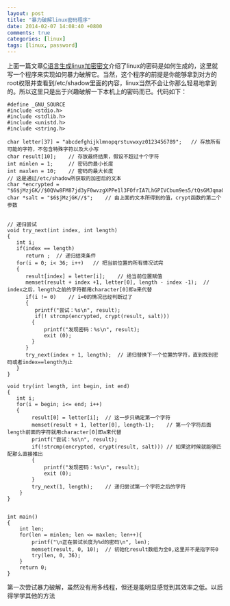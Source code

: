 ```yaml
---
layout: post
title: "暴力破解linux密码程序"
date: 2014-02-07 14:08:40 +0800
comments: true
categories: [linux]
tags: [linux, password]
---
```

上面一篇文章[C语言生成linux加密密文](http://haofly.net/blog/2014/02/07/crypt/)介绍了linux的密码是如何生成的，这里就写一个程序来实现如何暴力破解它。当然，这个程序的前提是你能够拿到对方的root权限并查看到/etc/shadow里面的内容，linux当然不会让你那么轻易地拿到的。所以这里只是出于兴趣破解一下本机上的密码而已。代码如下：
<!--more-->
    #define _GNU_SOURCE
    #include <stdio.h>
    #include <stdlib.h>
    #include <unistd.h>
    #include <string.h>

    char letter[37] = "abcdefghijklmnopqrstuvwxyz0123456789";	// 存放所有可能的字符，不包含特殊字符以及大小写
    char result[10];	// 存放最终结果，假设不超过十个字符
    int minlen = 1;		// 密码的最小长度
    int maxlen = 10;	// 密码的最大长度
    // 这是通过/etc/shadow所获取的加密后的文本
    char *encrypted = "$6$jMzjGK//$0QVw8FM87jd3yF0wvzgXPPe1l3FOfrIA7LhGPIVCbum9es5/tQsGMJqmaQ78IY.Hv4h6UWnvTs4cLntrPMSfM/";
    char *salt = "$6$jMzjGK//$";	// 由上面的文本所得到的值，crypt函数的第二个参数


    // 递归尝试
    void try_next(int index, int length)
    {
	   int i;
	   if(index == length)
		  return ;	// 递归结束条件
	   for(i = 0; i< 36; i++)	// 把当前位置的所有情况试完
	   {
		  result[index] = letter[i];	// 给当前位置赋值
		  memset(result + index +1, letter[0], length - index -1);	// index之后，length之前的字符都用character[0]即a来代替
		  if(i != 0)	// i=0的情况已经判断过了
		  {
			 printf("尝试：%s\n", result);
			 if(! strcmp(encrypted, crypt(result, salt)))
			{
				printf("发现密码：%s\n", result);
				exit (0);
			}
		  }
		  try_next(index + 1, length);	// 递归替换下一个位置的字符，直到找到密码或者index==length为止
	   }
    }
    
    void try(int length, int begin, int end)
    {
	   int i;
	   for(i = begin; i<= end; i++)
	   {
    		result[0] = letter[i];	// 这一步只确定第一个字符
    		memset(result + 1, letter[0], length-1);	// 第一个字符后面length前面的字符就用character[0]即a来代替
    		printf("尝试：%s\n", result);
    		if(!strcmp(encrypted, crypt(result, salt)))	// 如果这时候就能够匹配那么直接推出
    		{
    			printf("发现密码：%s\n", result);
    			exit (0);
    		}
    		try_next(1, length);	// 递归尝试第一个字符之后的字符
    	}
    }
    
    
    int main()
    {
    	int len;	
    	for(len = minlen; len <= maxlen; len++){
    		printf("\n正在尝试长度为%d的密码\n", len);
    		memset(result, 0, 10);	// 初始化result数组为全0,这里并不是指字符0
    		try(len, 0, 36);
    	}
    	return 0;
    }
第一次尝试暴力破解，虽然没有用多线程，但还是能明显感觉到其效率之低。以后得学学其他的方法
